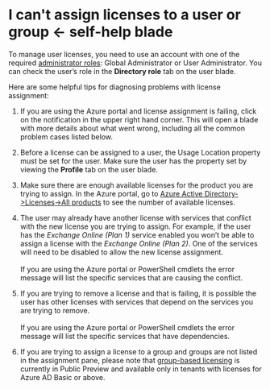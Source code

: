 I can't assign licenses to a user or group &lt;- self-help blade
================================================================

To manage user licenses, you need to use an account with one of the
required [administrator
roles](https://docs.microsoft.com/en-us/azure/active-directory/active-directory-assign-admin-roles):
Global Administrator or User Administrator. You can check the user’s
role in the **Directory role** tab on the user blade.

Here are some helpful tips for diagnosing problems with license
assignment:

1.  If you are using the Azure portal and license assignment is failing,
    click on the notification in the upper right hand corner. This will
    open a blade with more details about what went wrong, including all
    the common problem cases listed below.

2.  Before a license can be assigned to a user, the Usage Location
    property must be set for the user. Make sure the user has the
    property set by viewing the **Profile** tab on the user blade.

3.  Make sure there are enough available licenses for the product you
    are trying to assign. In the Azure portal, go to [Azure Active
    Directory-&gt;Licenses-&gt;All
    products](https://portal.azure.com/#blade/Microsoft_AAD_IAM/LicensesMenuBlade/Products)
    to see the number of available licenses.

4.  The user may already have another license with services that
    conflict with the new license you are trying to assign. For example,
    if the user has the *Exchange Online (Plan 1)* service enabled you
    won’t be able to assign a license with the *Exchange Online
    (Plan 2)*. One of the services will need to be disabled to allow the
    new license assignment.\
    \
    If you are using the Azure portal or PowerShell cmdlets the error
    message will list the specific services that are causing
    the conflict.

5.  If you are trying to remove a license and that is failing, it is
    possible the user has other licenses with services that depend on
    the services you are trying to remove.\
    \
    If you are using the Azure portal or PowerShell cmdlets the error
    message will list the specific services that have dependencies.

6.  If you are trying to assign a license to a group and groups are not
    listed in the assignment pane, please note that [group-based
    licensing](https://docs.microsoft.com/en-us/azure/active-directory/active-directory-licensing-whatis-azure-portal)
    is currently in Public Preview and available only in tenants with
    licenses for Azure AD Basic or above.

